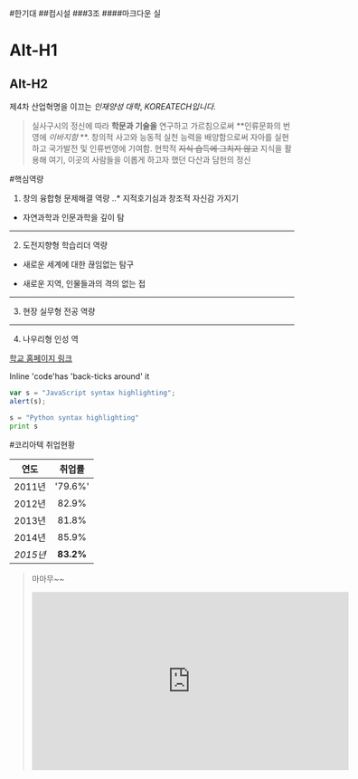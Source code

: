 #한기대
##컴시설
###3조
####마크다운 실

Alt-H1
======

Alt-H2
------

제4차 산업혁명을 이끄는 _인재양성 대학_, *KOREATECH입니다.*
> 실사구시의 정신에 따라 __학문과 기술을__ 연구하고 가르침으로써 **인류문화의 번영에 *이바지함* **.
> 창의적 사고와 능동적 실천 능력을 배양함으로써 자아를 실현하고 국가발전 및 인류번영에 기여함.
> 현학적 ~~지식 습득에 그치지 않고~~ 지식을 활용해 여기, 이곳의 사람들을 이롭게 하고자 했던 다산과 담헌의 정신

#핵심역량
1. 창의 융합형 문제해결 역량
..* 지적호기심과 창조적 자신감 가지기
* 자연과학과 인문과학을 깊이 탐
***************************************
2. 도전지향형 학습리더 역량
- 새로운 세계에 대한 끊임없는 탐구
+ 새로운 지역, 인물들과의 격의 없는 접
_______________________________________
3. 현장 실무형 전공 역량
---------------------------------------
4. 나우리형 인성 역

[학교 홈페이지 링크](http://www.koreatech.ac.kr/kor.do)

Inline 'code'has 'back-ticks around' it

```javascript
var s = "JavaScript syntax highlighting";
alert(s);
```

```python
s = "Python syntax highlighting"
print s
```


#코리아텍 취업현황

|연도    | 취업률 |
| ------ |:----:|
| 2011년 | '79.6%' |
| 2012년 | 82.9% |
| 2013년 | 81.8% |
| 2014년 | 85.9% |
| *2015년* | **83.2%** |

> 마마무~~
> <iframe width="560" height="315" src="https://www.youtube.com/embed/DAs4yT-6-Ig" frameborder="0" allowfullscreen></iframe>

